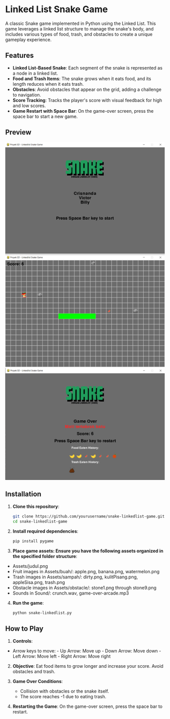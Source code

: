 # Linked List Snake Game

A classic Snake game implemented in Python using the Linked List. This game leverages a linked list structure to manage the snake's body, and includes various types of food, trash, and obstacles to create a unique gameplay experience.

## Features

- **Linked List-Based Snake**: Each segment of the snake is represented as a node in a linked list.
- **Food and Trash Items**: The snake grows when it eats food, and its length reduces when it eats trash.
- **Obstacles**: Avoid obstacles that appear on the grid, adding a challenge to navigation.
- **Score Tracking**: Tracks the player's score with visual feedback for high and low scores.
- **Game Restart with Space Bar**: On the game-over screen, press the space bar to start a new game.

## Preview
![Game Start Screen](https://github.com/Arsenik12/Project-Struktur-Data/blob/main/Assets/previews/GameStart_Screen.png)
![Game Play Preview](https://github.com/Arsenik12/Project-Struktur-Data/blob/main/Assets/previews/GamePlay_Screen.png)
![Game Over Screen](https://github.com/Arsenik12/Project-Struktur-Data/blob/main/Assets/previews/GameOver_Screen.png)

## Installation

1. **Clone this repository**:
   ```bash
   git clone https://github.com/yourusername/snake-linkedlist-game.git
   cd snake-linkedlist-game

2. **Install required dependencies**:
   ```bash
   pip install pygame

3. **Place game assets: Ensure you have the following assets organized in the specified folder structure**:
  - Assets/judul.png
  - Fruit images in Assets/buah/: apple.png, banana.png, watermelon.png
  - Trash images in Assets/sampah/: dirty.png, kulitPisang.png, appleSisa.png, trash.png
  - Obstacle images in Assets/obstacle/: stone1.png through stone9.png
  - Sounds in Sound/: crunch.wav, game-over-arcade.mp3

4. **Run the game**:
   ```bash
   python snake-linkedlist.py

## How to Play

1. **Controls**:
  - Arrow keys to move:
        - Up Arrow: Move up
        - Down Arrow: Move down
        - Left Arrow: Move left
        - Right Arrow: Move right

2. **Objective**:
   Eat food items to grow longer and increase your score. Avoid obstacles and trash.

3. **Game Over Conditions**:
   - Collision with obstacles or the snake itself.
   - The score reaches -1 due to eating trash.

4. **Restarting the Game**:
   On the game-over screen, press the space bar to restart.
